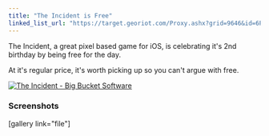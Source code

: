 ```yaml
---
title: "The Incident is Free"
linked_list_url: "https://target.georiot.com/Proxy.ashx?grid=9646&id=6PFrOqNV4B8&offerid=162397&type=3&subid=0&tmpid=3664&RD_PARM1=http%253A%252F%252Fitunes.apple.com%252Fca%252Fapp%252Fthe-incident%252Fid385533456%253Fmt%253D8%2526uo%253D4%2526partnerId%253D30"
---
```

<p>The Incident, a great pixel based game for iOS, is celebrating it's 2nd birthday by being free for the day.</p>
<p>At it's regular price, it's worth picking up so you can't argue with free.</p>
<p><a href="https://target.georiot.com/Proxy.ashx?grid=9646&id=6PFrOqNV4B8&offerid=162397&type=3&subid=0&tmpid=3664&RD_PARM1=http%253A%252F%252Fitunes.apple.com%252Fca%252Fapp%252Fthe-incident%252Fid385533456%253Fmt%253D8%2526uo%253D4%2526partnerId%253D30" target="itunes_store"><img src="https://r.mzstatic.com/images/web/linkmaker/badge_appstore-lrg.gif" alt="The Incident - Big Bucket Software" style="border: 0;"/></a></p>
<h3>Screenshots</h3>
<p>[gallery link="file"]</p>
